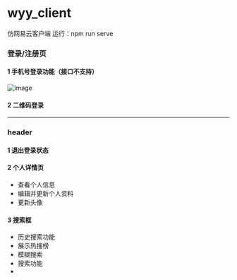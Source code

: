 # wyy_client
仿网易云客户端
运行：npm run serve

### 登录/注册页
#### 1 手机号登录功能（接口不支持）
![image](https://github.com/prominent6/wyy_client/assets/93392935/4afd1c1f-f05c-48f8-b24d-110ce7517ed9)

#### 2 二维码登录
***
### header
#### 1 退出登录状态
#### 2 个人详情页
* 查看个人信息
* 编辑并更新个人资料
* 更新头像
#### 3 搜索框
* 历史搜索功能
* 展示热搜榜
* 模糊搜索
* 搜索功能
* 
